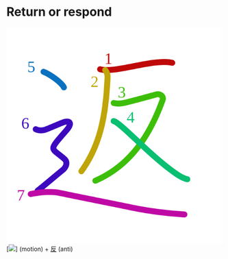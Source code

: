 # Return or respond
![8fd4](Kanji/kanji-colorize/8fd4.svg)
[![](http://www.kanjidamage.com/assets/radsmall/moving-0e80c2bf34c8fb0abb4d80bddd87b84d2e0840852ee5f185818858a6f305b652.jpg)] (motion) + [反](Kanji/kanji-dict/反.md) (anti)
